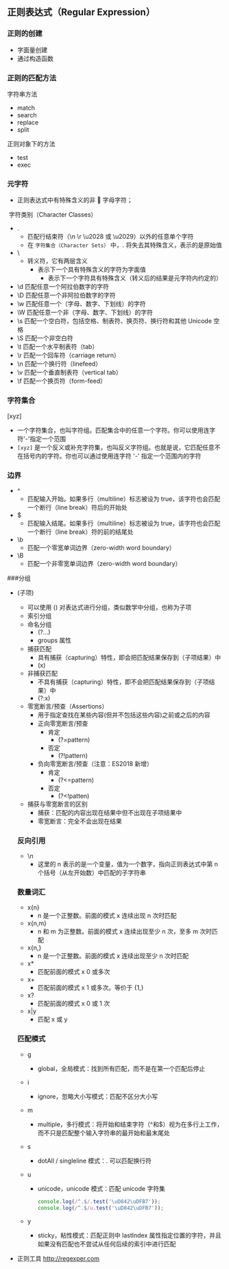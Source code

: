 ## 正则表达式（Regular Expression）

### 正则的创建

- 字面量创建
- 通过构造函数

### 正则的匹配方法

字符串方法

- match
- search
- replace
- split

正则对象下的方法

- test
- exec

### 元字符

- 正则表达式中有特殊含义的非  字母字符；

​ 字符类别（Character Classes）

- .
  - 匹配行结束符（\n \r \u2028 或 \u2029）以外的任意单个字符
  - 在 `字符集合（Character Sets）` 中，. 将失去其特殊含义，表示的是原始值
- \
  - 转义符，它有两层含义
    - 表示下一个具有特殊含义的字符为字面值
      - 表示下一个字符具有特殊含义（转义后的结果是元字符内约定的）
- \d 匹配任意一个阿拉伯数字的字符
- \D 匹配任意一个非阿拉伯数字的字符
- \w 匹配任意一个（字母、数字、下划线）的字符
- \W 匹配任意一个非（字母、数字、下划线）的字符
- \s 匹配一个空白符，包括空格、制表符、换页符、换行符和其他 Unicode 空格
- \S 匹配一个非空白符
- \t 匹配一个水平制表符（tab）
- \r 匹配一个回车符（carriage return）
- \n 匹配一个换行符（linefeed）
- \v 匹配一个垂直制表符（vertical tab）
- \f 匹配一个换页符（form-feed）

### 字符集合

[xyz]

- 一个字符集合，也叫字符组。匹配集合中的任意一个字符。你可以使用连字符'-'指定一个范围
- `[xyz]` 是一个反义或补充字符集，也叫反义字符组。也就是说，它匹配任意不在括号内的字符。你也可以通过使用连字符 '-' 指定一个范围内的字符

### 边界

- ^
  - 匹配输入开始。如果多行（multiline）标志被设为 true，该字符也会匹配一个断行（line break）符后的开始处
- $
  - 匹配输入结尾。如果多行（multiline）标志被设为 true，该字符也会匹配一个断行（line break）符的前的结尾处
- \b
  - 匹配一个零宽单词边界（zero-width word boundary）
- \B
  - 匹配一个非零宽单词边界（zero-width word boundary）

###分组

- (子项)

  - 可以使用 () 对表达式进行分组，类似数学中分组，也称为子项
  - 索引分组
  - 命名分组
    - (?<name>...)
    - groups 属性
  - 捕获匹配
    - 具有捕获（capturing）特性，即会把匹配结果保存到（子项结果）中
    - (x)
  - 非捕获匹配
    - 不具有捕获（capturing）特性，即不会把匹配结果保存到（子项结果）中
    - (?:x)
  - 零宽断言/预查（Assertions）
    - 用于指定查找在某些内容(但并不包括这些内容)之前或之后的内容
    - 正向零宽断言/预查
      - 肯定
        - (?=pattern)
      - 否定
        - (?!pattern)
    - 负向零宽断言/预查（注意：ES2018 新增）
      - 肯定
        - (?<=pattern)
      - 否定
        - (?<!patten)
  - 捕获与零宽断言的区别
    - 捕获：匹配的内容出现在结果中但不出现在子项结果中
    - 零宽断言：完全不会出现在结果

  ### 反向引用

  - \n
    - 这里的 n 表示的是一个变量，值为一个数字，指向正则表达式中第 n 个括号（从左开始数）中匹配的子字符串

  ### 数量词汇

  - x{n}
    - n 是一个正整数。前面的模式 x 连续出现 n 次时匹配
  - x{n,m}
    - n 和 m 为正整数。前面的模式 x 连续出现至少 n 次，至多 m 次时匹配
  - x{n,}
    - n 是一个正整数。前面的模式 x 连续出现至少 n 次时匹配
  - x\*
    - 匹配前面的模式 x 0 或多次
  - x+
    - 匹配前面的模式 x 1 或多次。等价于 {1,}
  - x?
    - 匹配前面的模式 x 0 或 1 次
  - x|y
    - 匹配 x 或 y

  ### 匹配模式

  - g

    - global，全局模式：找到所有匹配，而不是在第一个匹配后停止

  - i

    - ignore，忽略大小写模式：匹配不区分大小写

  - m

    - multiple，多行模式：将开始和结束字符（^和$）视为在多行上工作，而不只是匹配整个输入字符串的最开始和最末尾处

  - s

    - dotAll / singleline 模式：. 可以匹配换行符

  - u

    - unicode，unicode 模式：匹配 unicode 字符集

      ```js
      console.log(/^.$/.test('\uD842\uDFB7'));
      console.log(/^.$/u.test('\uD842\uDFB7'));
      ```

  - y

    - sticky，粘性模式：匹配正则中 lastIndex 属性指定位置的字符，并且如果没有匹配也不尝试从任何后续的索引中进行匹配

- 正则工具 http://regexper.com
